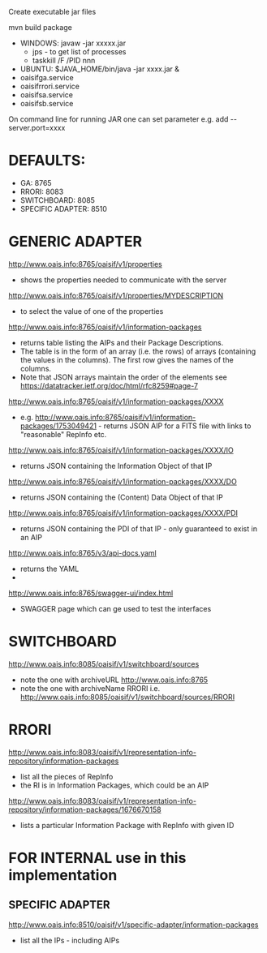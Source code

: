 Create executable jar files

mvn build package

- WINDOWS: javaw -jar xxxxx.jar
  - jps - to get list of processes
  - taskkill /F /PID nnn
- UBUNTU:  $JAVA_HOME/bin/java -jar xxxx.jar &
 - oaisifga.service 
 - oaisifrrori.service
 - oaisifsa.service 
 - oaisifsb.service

On command line for running JAR one can set parameter e.g. add --server.port=xxxx

# DEFAULTS:
- GA: 8765
- RRORI: 8083
- SWITCHBOARD: 8085
- SPECIFIC ADAPTER: 8510


# GENERIC ADAPTER
http://www.oais.info:8765/oaisif/v1/properties
- shows the properties needed to communicate with the server

http://www.oais.info:8765/oaisif/v1/properties/MYDESCRIPTION
- to select the value of one of the properties

http://www.oais.info:8765/oaisif/v1/information-packages		
- returns table listing the AIPs and their Package Descriptions.
- The table is in the form of an array (i.e. the rows) of arrays (containing the values in the columns). The first row gives the names of the columns.
- Note that JSON arrays maintain the order of the elements see https://datatracker.ietf.org/doc/html/rfc8259#page-7

http://www.oais.info:8765/oaisif/v1/information-packages/XXXX
- e.g. http://www.oais.info:8765/oaisif/v1/information-packages/1753049421 - returns JSON AIP for a FITS file with links to "reasonable" RepInfo etc.

http://www.oais.info:8765/oaisif/v1/information-packages/XXXX/IO
- returns JSON containing the Information Object of that IP

http://www.oais.info:8765/oaisif/v1/information-packages/XXXX/DO
- returns JSON containing the (Content) Data Object of that IP

http://www.oais.info:8765/oaisif/v1/information-packages/XXXX/PDI
- returns JSON containing the PDI of that IP - only guaranteed to exist in an AIP

http://www.oais.info:8765/v3/api-docs.yaml
- returns the YAML
- 
http://www.oais.info:8765/swagger-ui/index.html
- SWAGGER page which can ge used to test the interfaces


# SWITCHBOARD
http://www.oais.info:8085/oaisif/v1/switchboard/sources
- note the one with archiveURL http://www.oais.info:8765
- note the one with archiveName RRORI i.e. http://www.oais.info:8085/oaisif/v1/switchboard/sources/RRORI

# RRORI
http://www.oais.info:8083/oaisif/v1/representation-info-repository/information-packages
- list all the pieces of RepInfo
- the RI is in Information Packages, which could be an AIP

http://www.oais.info:8083/oaisif/v1/representation-info-repository/information-packages/1676670158
- lists a particular Information Package with RepInfo with given ID



# FOR INTERNAL use in this implementation
## SPECIFIC ADAPTER
http://www.oais.info:8510/oaisif/v1/specific-adapter/information-packages
- list all the IPs - including AIPs


